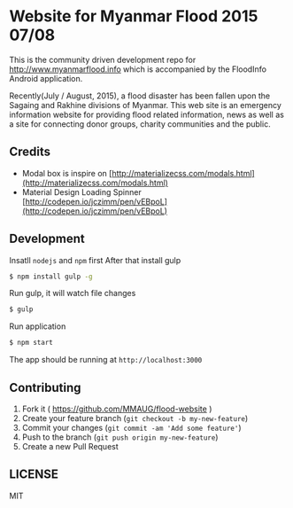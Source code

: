 Website for Myanmar Flood 2015 07/08
===================

This is the community driven development repo for http://www.myanmarflood.info which is accompanied by the FloodInfo Android application. 

Recently(July / August, 2015), a flood disaster has been fallen upon the Sagaing and Rakhine divisions of Myanmar. This web site is an emergency information website for providing flood related information, news as well as a site for connecting donor groups, charity communities and the public.

Credits
--------

- Modal box is inspire on [http://materializecss.com/modals.html](http://materializecss.com/modals.html)
- Material Design Loading Spinner [http://codepen.io/jczimm/pen/vEBpoL](http://codepen.io/jczimm/pen/vEBpoL)


Development
-----------

Insatll `nodejs` and `npm` first
After that install gulp

```bash
$ npm install gulp -g
```

Run gulp, it will watch file changes

```bash
$ gulp
```

Run application

```bash
$ npm start
```

The app should be running at `http://localhost:3000`


Contributing
------------

1. Fork it ( https://github.com/MMAUG/flood-website )
2. Create your feature branch (`git checkout -b my-new-feature`)
3. Commit your changes (`git commit -am 'Add some feature'`)
4. Push to the branch (`git push origin my-new-feature`)
5. Create a new Pull Request


LICENSE
-------
MIT
